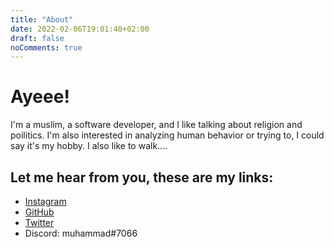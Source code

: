 ```yaml
---
title: "About"
date: 2022-02-06T19:01:40+02:00
draft: false
noComments: true
---
```


# Ayeee!
I'm a muslim, a software developer, and I like talking about religion and poilitics. I'm also interested in analyzing human behavior or trying to, I could say it's my hobby. I also like to walk....

## Let me hear from you, these are my links:

- [Instagram](https://instagram.com/myrokt)
- [GitHub](https://instagram.com/myrokt)
- [Twitter](https://twitter.com/roktmy)
- Discord: muhammad#7066 
